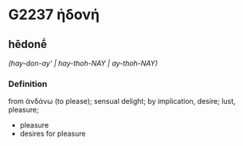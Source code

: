 # G2237 ἡδονή

## hēdonḗ

_(hay-don-ay' | hay-thoh-NAY | ay-thoh-NAY)_

### Definition

from ἁνδάνω (to please); sensual delight; by implication, desire; lust, pleasure; 

- pleasure
- desires for pleasure
